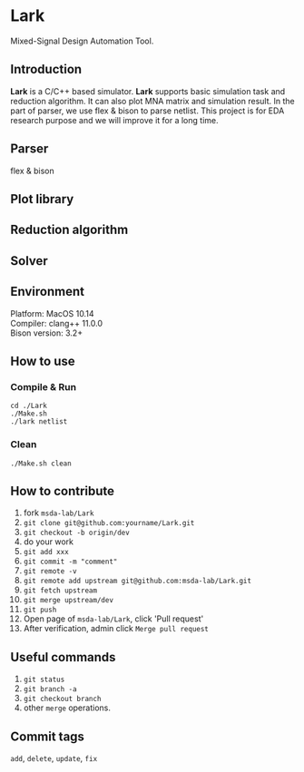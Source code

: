 # Lark
Mixed-Signal Design Automation Tool.
## Introduction
**Lark** is a C/C++ based simulator. **Lark** supports basic simulation task and reduction algorithm. It can also plot MNA matrix and simulation result. In the part of parser, we use flex & bison to parse netlist. This project is for EDA research purpose and we will improve it for a long time.
## Parser
flex & bison
## Plot library
## Reduction algorithm
## Solver
## Environment
Platform: MacOS 10.14 </br>
Compiler: clang++ 11.0.0 </br>
Bison version: 3.2+ </br>
## How to use
### Compile & Run
`cd ./Lark` </br>
`./Make.sh` </br>
`./lark netlist`
### Clean
`./Make.sh clean`
## How to contribute
1. fork `msda-lab/Lark`
2. `git clone git@github.com:yourname/Lark.git`
3. `git checkout -b origin/dev`
4. do your work
5. `git add xxx`
6. `git commit -m "comment"`
7. `git remote -v`
8. `git remote add upstream git@github.com:msda-lab/Lark.git`
9. `git fetch upstream`
10. `git merge upstream/dev`
11. `git push`
12. Open page of `msda-lab/Lark`, click 'Pull request'
13. After verification, admin click `Merge pull request`
## Useful commands
1. `git status`
2. `git branch -a`
3. `git checkout branch`
4. other `merge` operations.
## Commit tags
`add`, `delete`, `update`, `fix`
